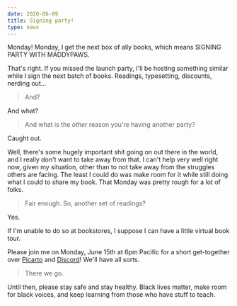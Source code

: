 ```yaml
---
date: 2020-06-09
title: Signing party!
type: news
---
```


Monday! Monday, I get the next box of ally books, which means SIGNING PARTY WITH MADDYPAWS.

That's right. If you missed the launch party, I'll be hosting something similar while I sign the next batch of books. Readings, typesetting, discounts, nerding out...

<!--more-->

> And?

And what?

> And what is the *other* reason you're having another party?

Caught out.

Well, there's some hugely important shit going on out there in the world, and I really don't want to take away from that. I can't help very well right now, given my situation, other than to not take away from the struggles others are facing. The least I could do was make room for it while still doing what I could to share my book. That Monday was pretty rough for a lot of folks.

> Fair enough. So, another set of readings?

Yes.

If I'm unable to do so at bookstores, I suppose I can have a little virtual book tour.

Please join me on Monday, June 15th at 6pm Pacific for a short get-together over [Picarto](https://picarto.tv/makyo) and [&#68;&#105;scord](https://makyo.io/2G)! We'll have all sorts.

> There we go.

Until then, please stay safe and stay healthy. Black lives matter, make room for black voices, and keep learning from those who have stuff to teach.
